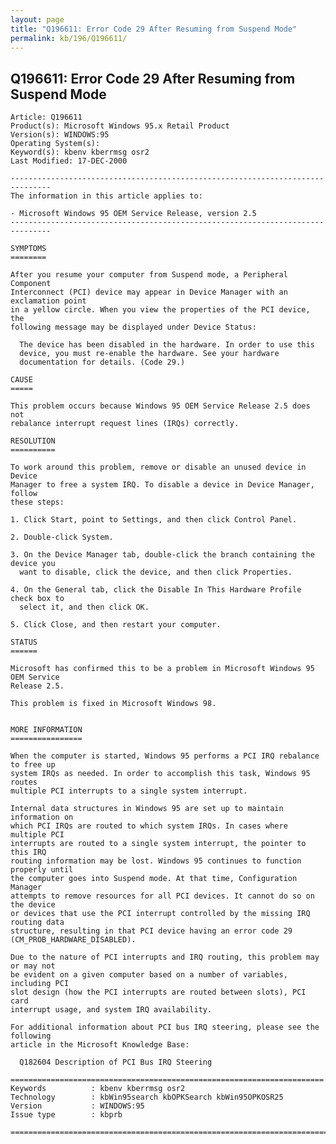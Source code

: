 ```yaml
---
layout: page
title: "Q196611: Error Code 29 After Resuming from Suspend Mode"
permalink: kb/196/Q196611/
---
```


## Q196611: Error Code 29 After Resuming from Suspend Mode

	Article: Q196611
	Product(s): Microsoft Windows 95.x Retail Product
	Version(s): WINDOWS:95
	Operating System(s): 
	Keyword(s): kbenv kberrmsg osr2
	Last Modified: 17-DEC-2000
	
	-------------------------------------------------------------------------------
	The information in this article applies to:
	
	- Microsoft Windows 95 OEM Service Release, version 2.5 
	-------------------------------------------------------------------------------
	
	SYMPTOMS
	========
	
	After you resume your computer from Suspend mode, a Peripheral Component
	Interconnect (PCI) device may appear in Device Manager with an exclamation point
	in a yellow circle. When you view the properties of the PCI device, the
	following message may be displayed under Device Status:
	
	  The device has been disabled in the hardware. In order to use this
	  device, you must re-enable the hardware. See your hardware
	  documentation for details. (Code 29.)
	
	CAUSE
	=====
	
	This problem occurs because Windows 95 OEM Service Release 2.5 does not
	rebalance interrupt request lines (IRQs) correctly.
	
	RESOLUTION
	==========
	
	To work around this problem, remove or disable an unused device in Device
	Manager to free a system IRQ. To disable a device in Device Manager, follow
	these steps:
	
	1. Click Start, point to Settings, and then click Control Panel.
	
	2. Double-click System.
	
	3. On the Device Manager tab, double-click the branch containing the device you
	  want to disable, click the device, and then click Properties.
	
	4. On the General tab, click the Disable In This Hardware Profile check box to
	  select it, and then click OK.
	
	5. Click Close, and then restart your computer.
	
	STATUS
	======
	
	Microsoft has confirmed this to be a problem in Microsoft Windows 95 OEM Service
	Release 2.5.
	
	This problem is fixed in Microsoft Windows 98.
	
	
	MORE INFORMATION
	================
	
	When the computer is started, Windows 95 performs a PCI IRQ rebalance to free up
	system IRQs as needed. In order to accomplish this task, Windows 95 routes
	multiple PCI interrupts to a single system interrupt.
	
	Internal data structures in Windows 95 are set up to maintain information on
	which PCI IRQs are routed to which system IRQs. In cases where multiple PCI
	interrupts are routed to a single system interrupt, the pointer to this IRQ
	routing information may be lost. Windows 95 continues to function properly until
	the computer goes into Suspend mode. At that time, Configuration Manager
	attempts to remove resources for all PCI devices. It cannot do so on the device
	or devices that use the PCI interrupt controlled by the missing IRQ routing data
	structure, resulting in that PCI device having an error code 29
	(CM_PROB_HARDWARE_DISABLED).
	
	Due to the nature of PCI interrupts and IRQ routing, this problem may or may not
	be evident on a given computer based on a number of variables, including PCI
	slot design (how the PCI interrupts are routed between slots), PCI card
	interrupt usage, and system IRQ availability.
	
	For additional information about PCI bus IRQ steering, please see the following
	article in the Microsoft Knowledge Base:
	
	  Q182604 Description of PCI Bus IRQ Steering
	
	======================================================================
	Keywords          : kbenv kberrmsg osr2 
	Technology        : kbWin95search kbOPKSearch kbWin95OPKOSR25
	Version           : WINDOWS:95
	Issue type        : kbprb
	
	=============================================================================
	

